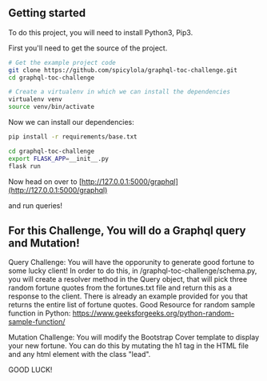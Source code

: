 Getting started
---------------
To do this project, you will need to install Python3, Pip3.

First you'll need to get the source of the project.

```bash
# Get the example project code
git clone https://github.com/spicylola/graphql-toc-challenge.git
cd graphql-toc-challenge
```

```bash
# Create a virtualenv in which we can install the dependencies
virtualenv venv
source venv/bin/activate
```

Now we can install our dependencies:

```bash
pip install -r requirements/base.txt
```

```bash
cd graphql-toc-challenge
export FLASK_APP=__init__.py
flask run
```


Now head on over to
[http://127.0.0.1:5000/graphql](http://127.0.0.1:5000/graphql)

and run queries!

For this Challenge, You will do a Graphql query and Mutation!
------------------
Query Challenge:
You will have the opporunity to generate good fortune to some lucky client! In order to do this, in /graphql-toc-challenge/schema.py, you will create a resolver method in the Query object, that will pick three random fortune quotes from the fortunes.txt file and return this as a response to the client.  There is already an example provided for you that returns the entire list of fortune quotes. 
Good Resource for random sample function in Python:
https://www.geeksforgeeks.org/python-random-sample-function/

Mutation Challenge:
You will modify the Bootstrap Cover template to display your new fortune. You can do this by mutating the h1 tag in the HTML file and any html element with the class "lead". 

GOOD LUCK!



